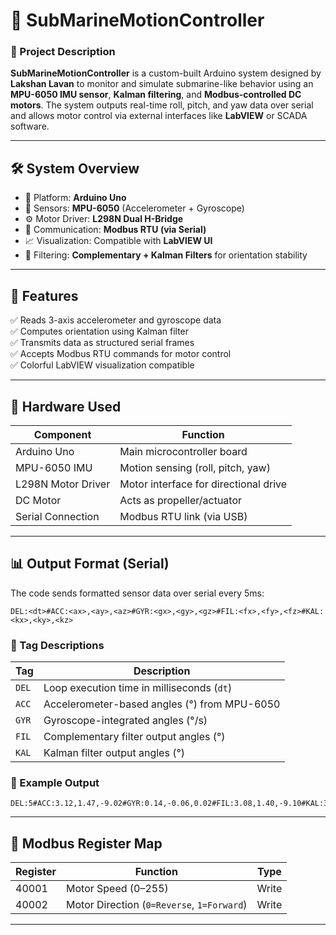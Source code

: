 # 🚀 SubMarineMotionController

### 🎯 Project Description

**SubMarineMotionController** is a custom-built Arduino system designed by **Lakshan Lavan** to monitor and simulate submarine-like behavior using an **MPU-6050 IMU sensor**, **Kalman filtering**, and **Modbus-controlled DC motors**. The system outputs real-time roll, pitch, and yaw data over serial and allows motor control via external interfaces like **LabVIEW** or SCADA software.

---

## 🛠️ System Overview

- 📌 Platform: **Arduino Uno**
- 🎯 Sensors: **MPU-6050** (Accelerometer + Gyroscope)
- ⚙️ Motor Driver: **L298N Dual H-Bridge**
- 📡 Communication: **Modbus RTU (via Serial)**
- 📈 Visualization: Compatible with **LabVIEW UI**
- 🧠 Filtering: **Complementary + Kalman Filters** for orientation stability

---

## 🧩 Features

✅ Reads 3-axis accelerometer and gyroscope data  
✅ Computes orientation using Kalman filter  
✅ Transmits data as structured serial frames  
✅ Accepts Modbus RTU commands for motor control  
✅ Colorful LabVIEW visualization compatible  

---

## 🧰 Hardware Used

| Component            | Function                              |
|---------------------|----------------------------------------|
| Arduino Uno          | Main microcontroller board            |
| MPU-6050 IMU         | Motion sensing (roll, pitch, yaw)     |
| L298N Motor Driver   | Motor interface for directional drive |
| DC Motor             | Acts as propeller/actuator            |
| Serial Connection    | Modbus RTU link (via USB)             |

---

## 📊 Output Format (Serial)

The code sends formatted sensor data over serial every 5ms:

```
DEL:<dt>#ACC:<ax>,<ay>,<az>#GYR:<gx>,<gy>,<gz>#FIL:<fx>,<fy>,<fz>#KAL:<kx>,<ky>,<kz>
```

### 📘 Tag Descriptions

| Tag   | Description                                    |
|--------|------------------------------------------------|
| `DEL`  | Loop execution time in milliseconds (`dt`)     |
| `ACC`  | Accelerometer-based angles (°) from MPU-6050   |
| `GYR`  | Gyroscope-integrated angles (°/s)              |
| `FIL`  | Complementary filter output angles (°)         |
| `KAL`  | Kalman filter output angles (°)                |

### 📌 Example Output

```
DEL:5#ACC:3.12,1.47,-9.02#GYR:0.14,-0.06,0.02#FIL:3.08,1.40,-9.10#KAL:3.09,1.42,-9.08
```

---

## 🔄 Modbus Register Map

| Register | Function        | Type   |
|----------|------------------|--------|
| 40001    | Motor Speed (0–255) | Write  |
| 40002    | Motor Direction (`0=Reverse`, `1=Forward`) | Write  |

---
